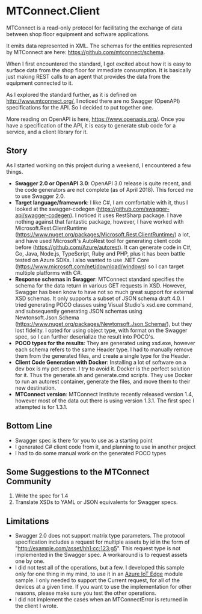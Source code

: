 # MTConnect.Client
MTConnect is a read-only protocol for facilitating the exchange of data between shop floor equipment and software applications.

It emits data represented in XML. The schemas for the entities represented by MTConnect are here: https://github.com/mtconnect/schema.

When I first encountered the standard, I got excited about how it is easy to surface data from the shop floor for immediate consumption. It is basically just making REST calls to an agent that provides the data from the equipment connected to it.

As I explored the standard further, as it is defined on http://www.mtconnect.org/, I noticed there are no Swagger (OpenAPI) specifications for the API. So I decided to put together one.

More reading on OpenAPI is here, https://www.openapis.org/. Once you have a specification of the API, it is easy to generate stub code for a service, and a client library for it.

## Story

As I started working on this project during a weekend, I encountered a few things.

* **Swagger 2.0 or OpenAPI 3.0**: OpenAPI 3.0 release is quite recent, and the code generators are not complete (as of April 2018). This forced me to use Swagger 2.0.
* **Target language/framework**: I like C#, I am comfortable with it, thus I looked at the swagger-codegen (https://github.com/swagger-api/swagger-codegen). I noticed it uses RestSharp package. I have nothing against that fantastic package, however, I have worked with Microsoft.Rest.ClientRuntime (https://www.nuget.org/packages/Microsoft.Rest.ClientRuntime/) a lot, and have used Microsoft's AutoRest tool for generating client code before (https://github.com/Azure/autorest). It can generate code in C#, Go, Java, Node.js, TypeScript, Ruby and PHP, plus it has been battle tested on Azure SDKs. I also wanted to use .NET Core (https://www.microsoft.com/net/download/windows) so I can target multiple platforms with C#.
* **Response schemas in Swagger**: MTConnect standard specifies the schema for the data return in various GET requests in XSD. However, Swagger has been know to have not so much great support for external XSD schemas. It only supports a subset of JSON schema draft 4.0. I tried generating POCO classes using Visual Studio's xsd.exe command, and subsequently generating JSON schemas using Newtonsoft.Json.Schema (https://www.nuget.org/packages/Newtonsoft.Json.Schema/), but they lost fidelity. I opted for using object type, with format on the Swagger spec, so I can further deserialize the result into POCO's.
* **POCO types for the results**: They are generated using xsd.exe, however each schema refers to the same Header type. I had to manually remove them from the generated files, and create a single type for the Header.
* **Client Code Generation with Docker**: Installing a lot of software on a dev box is my pet peeve. I try to avoid it. Docker is the perfect solution for it. Thus the generate.sh and generate.cmd scripts. They use Docker to run an autorest container, generate the files, and move them to their new destination.
* **MTConnect version**: MTConnect Institute recently released version 1.4, however most of the data out there is using version 1.3.1. The first spec I attempted is for 1.3.1.

## Bottom Line

* Swagger spec is there for you to use as a starting point
* I generated C# client code from it, and planning to use in another project
* I had to do some manual work on the generated POCO types

## Some Suggestions to the MTConnect Community
1. Write the spec for 1.4
2. Translate XSDs to YAML or JSON equivalents for Swagger specs.

## Limitations

* Swagger 2.0 does not support matrix type parameters. The protocol specification includes a request for multiple assets by id in the form of "http://example.com/asset/hh1;cc;123;g5". This request type is not implemented in the Swagger spec. A workaround is to request assets one by one.
* I did not test all of the operations, but a few. I developed this sample only for one thing in my mind, to use it in an [Azure IoT Edge](https://docs.microsoft.com/en-us/azure/iot-edge/how-iot-edge-works) module sample. I only needed to support the Current request, for all of the devices at a given time. If you want to use the implementation for other reasons, please make sure you test the other operations.
* I did not implement the cases when an MTConnectError is returned in the client I wrote.